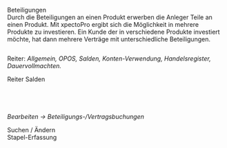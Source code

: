 <!DOCTYPE html>
<html>
<head>
<meta charset="utf-8">
<meta name="viewport" content="width=device-width, initial-scale=1.0">
<title>913_Beteiligungs-Vertragsbuchungen.md</title>
<link rel="stylesheet" href="https://stackedit.io/res-min/themes/base.css" />
<script type="text/javascript" src="https://cdn.mathjax.org/mathjax/latest/MathJax.js?config=TeX-AMS_HTML"></script>
</head>
<body><div class="container"><p>Beteiligungen <br>
Durch die Beteiligungen an einen Produkt erwerben die Anleger Teile an einen Produkt. Mit xpectoPro ergibt sich die Möglichkeit in mehrere Produkte zu investieren. Ein Kunde der in verschiedene Produkte investiert möchte, hat dann mehrere Verträge mit unterschiedliche Beteiligungen.</p>

<p><img src="http://xpecto.github.io/docs/img/img_1438780567378.png" alt="" title=""></p>

<p>Reiter: <em>Allgemein, OPOS, Salden, Konten-Verwendung, Handelsregister, Dauervollmachten.</em></p>

<p>Reiter Salden</p>

<p><img src="http://xpecto.github.io/docs/img/img_1438781236373.png" alt="" title=""></p>

<p><img src="http://xpecto.github.io/docs/img/img_1438781052382.png" alt="" title=""></p>

<p><img src="http://xpecto.github.io/docs/img/img_1438781118895.png" alt="" title=""></p>

<p><img src="http://xpecto.github.io/docs/img/img_1438781157005.png" alt="" title=""></p>

<p><em>Bearbeiten → Beteiligungs-/Vertragsbuchungen</em></p>

<p>Suchen / Ändern <br>
<img src="http://xpecto.github.io/docs/img/img_1438780690613.png" alt="" title=""> <br>
Stapel-Erfassung <br>
<img src="http://xpecto.github.io/docs/img/img_1438782147484.png" alt="" title=""></p>

<p><img src="http://xpecto.github.io/docs/img/img_1439551367769.png" alt="" title=""></p>

<p><img src="http://xpecto.github.io/docs/img/img_1439551309648.png" alt="" title=""></p></div></body>
</html>